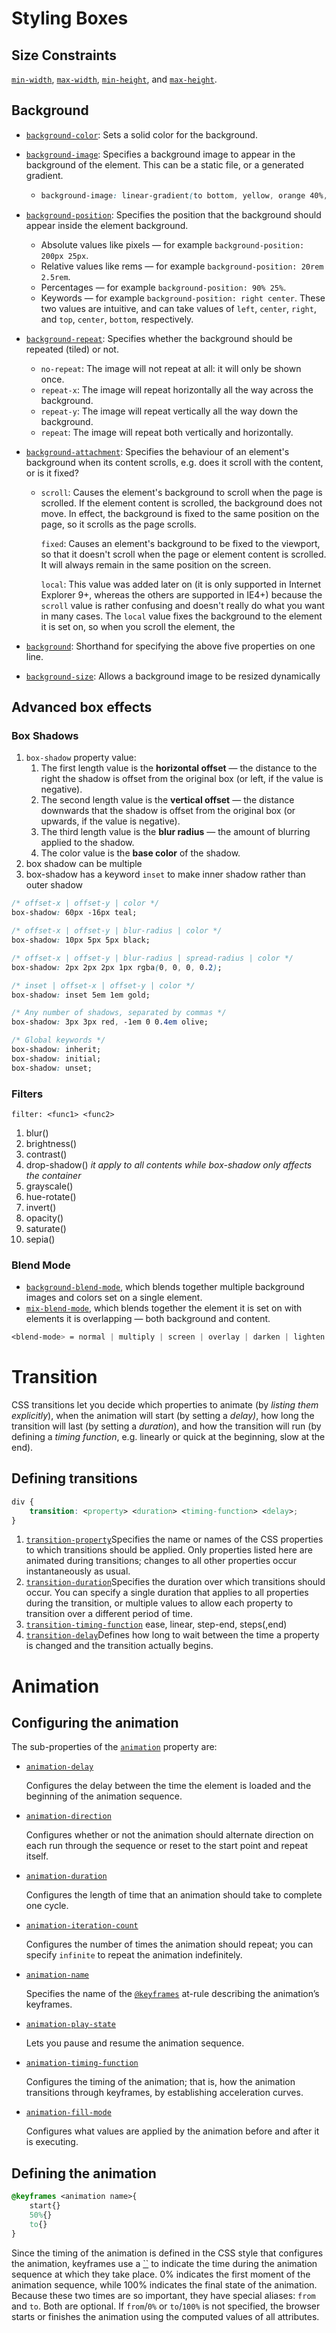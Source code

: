 # Styling Boxes

## Size Constraints

[`min-width`](https://developer.mozilla.org/en-US/docs/Web/CSS/min-width), [`max-width`](https://developer.mozilla.org/en-US/docs/Web/CSS/max-width), [`min-height`](https://developer.mozilla.org/en-US/docs/Web/CSS/min-height), and [`max-height`](https://developer.mozilla.org/en-US/docs/Web/CSS/max-height).

## Background

- [`background-color`](https://developer.mozilla.org/en-US/docs/Web/CSS/background-color): Sets a solid color for the background.

- [`background-image`](https://developer.mozilla.org/en-US/docs/Web/CSS/background-image): Specifies a background image to appear in the background of the element. This can be a static file, or a generated gradient.

  - ```css
    background-image: linear-gradient(to bottom, yellow, orange 40%, yellow);
    ```

- [`background-position`](https://developer.mozilla.org/en-US/docs/Web/CSS/background-position): Specifies the position that the background should appear inside the element background.

  - Absolute values like pixels — for example `background-position: 200px 25px`.
  - Relative values like rems — for example `background-position: 20rem 2.5rem`.
  - Percentages — for example `background-position: 90% 25%`.
  - Keywords — for example `background-position: right center`. These two values are intuitive, and can take values of `left`, `center`, `right`, and `top`, `center`, `bottom`, respectively.

- [`background-repeat`](https://developer.mozilla.org/en-US/docs/Web/CSS/background-repeat): Specifies whether the background should be repeated (tiled) or not.

  - `no-repeat`: The image will not repeat at all: it will only be shown once.
  - `repeat-x`: The image will repeat horizontally all the way across the background.
  - `repeat-y`: The image will repeat vertically all the way down the background.
  - `repeat`: The image will repeat both vertically and horizontally.

- [`background-attachment`](https://developer.mozilla.org/en-US/docs/Web/CSS/background-attachment):  Specifies the behaviour of an element's background when its content  scrolls, e.g. does it scroll with the content, or is it fixed?

  - `scroll`: Causes the element's background to scroll when  the page is scrolled. If the element content is scrolled, the background  does not move. In effect, the background is fixed to the same position  on the page, so it scrolls as the page scrolls.

    `fixed`: Causes an element's background to be fixed to  the viewport, so that it doesn't scroll when the page or element content  is scrolled. It will always remain in the same position on the screen.

    `local`: This value was added later on (it is only  supported in Internet Explorer 9+, whereas the others are supported in  IE4+) because the `scroll` value is rather confusing and doesn't really do what you want in many cases. The `local` value fixes the background to the element it is set on, so when you scroll the element, the 

- [`background`](https://developer.mozilla.org/en-US/docs/Web/CSS/background): Shorthand for specifying the above five properties on one line.

- [`background-size`](https://developer.mozilla.org/en-US/docs/Web/CSS/background-size): Allows a background image to be resized dynamically

##  Advanced box effects

### Box Shadows

1. `box-shadow` property value:
   1. The first length value is the **horizontal offset** — the distance to the right the shadow is offset from the original box (or left, if the value is negative).
   2. The second length value is the **vertical offset** — the distance downwards that the shadow is offset from the original box (or upwards, if the value is negative).
   3. The third length value is the **blur radius** — the amount of blurring applied to the shadow.
   4. The color value is the **base color** of the shadow.
2. box shadow can be multiple
3. box-shadow has a keyword `inset` to make inner shadow rather than outer shadow

```css
/* offset-x | offset-y | color */
box-shadow: 60px -16px teal;

/* offset-x | offset-y | blur-radius | color */
box-shadow: 10px 5px 5px black;

/* offset-x | offset-y | blur-radius | spread-radius | color */
box-shadow: 2px 2px 2px 1px rgba(0, 0, 0, 0.2);

/* inset | offset-x | offset-y | color */
box-shadow: inset 5em 1em gold;

/* Any number of shadows, separated by commas */
box-shadow: 3px 3px red, -1em 0 0.4em olive;

/* Global keywords */
box-shadow: inherit;
box-shadow: initial;
box-shadow: unset;
```



### Filters

`filter: <func1> <func2>`

1. blur()
2. brightness()
3. contrast()
4. drop-shadow() *it apply to all contents while box-shadow only affects the container*
5. grayscale()
6. hue-rotate()
7. invert()
8. opacity()
9. saturate()
10. sepia()

### Blend Mode

- [`background-blend-mode`](https://developer.mozilla.org/en-US/docs/Web/CSS/background-blend-mode), which blends together multiple background images and colors set on a single element.
- [`mix-blend-mode`](https://developer.mozilla.org/en-US/docs/Web/CSS/mix-blend-mode), which blends together the element it is set on with elements it is overlapping — both background and content.

```css
<blend-mode> = normal | multiply | screen | overlay | darken | lighten | color-dodge | color-burn | hard-light | soft-light | difference | exclusion | hue | saturation | color | luminosity
```

# Transition

CSS transitions let you decide which properties to animate (by *listing them explicitly*), when the animation will start (by setting a *delay)*, how long the transition will last (by setting a *duration*), and how the transition will run (by defining a *timing function*, e.g. linearly or quick at the beginning, slow at the end).

## Defining transitions

```css
div {
    transition: <property> <duration> <timing-function> <delay>;
}
```

1. [`transition-property`](https://developer.mozilla.org/en-US/docs/Web/CSS/transition-property)Specifies the name or names of the CSS properties to which  transitions should be applied. Only properties listed here are animated  during transitions; changes to all other properties occur  instantaneously as usual.
2. [`transition-duration`](https://developer.mozilla.org/en-US/docs/Web/CSS/transition-duration)Specifies the duration over which transitions should occur. You can  specify a single duration that applies to all properties during the  transition, or multiple values to allow each property to transition over  a different period of time.
3. [`transition-timing-function`](https://developer.mozilla.org/en-US/docs/Web/CSS/transition-timing-function) ease, linear, step-end, steps(<num>,end)
4. [`transition-delay`](https://developer.mozilla.org/en-US/docs/Web/CSS/transition-delay)Defines how long to wait between the time a property is changed and the transition actually begins.  

# Animation

## Configuring the animation

The sub-properties of the [`animation`](https://developer.mozilla.org/en-US/docs/Web/CSS/animation) property are:

- [`animation-delay`](https://developer.mozilla.org/en-US/docs/Web/CSS/animation-delay)

  Configures the delay between the time the element is loaded and the beginning of the animation sequence.

- [`animation-direction`](https://developer.mozilla.org/en-US/docs/Web/CSS/animation-direction)

  Configures whether or not the animation should alternate direction  on each run through the sequence or reset to the start point and repeat  itself.

- [`animation-duration`](https://developer.mozilla.org/en-US/docs/Web/CSS/animation-duration)

  Configures the length of time that an animation should take to complete one cycle.

- [`animation-iteration-count`](https://developer.mozilla.org/en-US/docs/Web/CSS/animation-iteration-count)

  Configures the number of times the animation should repeat; you can specify `infinite` to repeat the animation indefinitely.

- [`animation-name`](https://developer.mozilla.org/en-US/docs/Web/CSS/animation-name)

  Specifies the name of the [`@keyframes`](https://developer.mozilla.org/en-US/docs/Web/CSS/@keyframes) at-rule describing the animation’s keyframes.

- [`animation-play-state`](https://developer.mozilla.org/en-US/docs/Web/CSS/animation-play-state)

  Lets you pause and resume the animation sequence.

- [`animation-timing-function`](https://developer.mozilla.org/en-US/docs/Web/CSS/animation-timing-function)

  Configures the timing of the animation; that is, how the animation  transitions through keyframes, by establishing acceleration curves.

- [`animation-fill-mode`](https://developer.mozilla.org/en-US/docs/Web/CSS/animation-fill-mode)

  Configures what values are applied by the animation before and after it is executing.

## Defining the animation

```css
@keyframes <animation name>{
    start{}
    50%{}
    to{}
}
```

Since the timing of the animation is defined in the CSS style that configures the animation, keyframes use a [``](https://developer.mozilla.org/en-US/docs/Web/CSS/percentage) to indicate the time during the animation sequence at which they take  place. 0% indicates the first moment of the animation sequence, while  100% indicates the final state of the animation. Because these two times are so important, they have special aliases: `from` and `to`. Both are optional. If `from`/`0%` or `to`/`100%` is not specified, the browser starts or finishes the animation using the computed values of all attributes.
